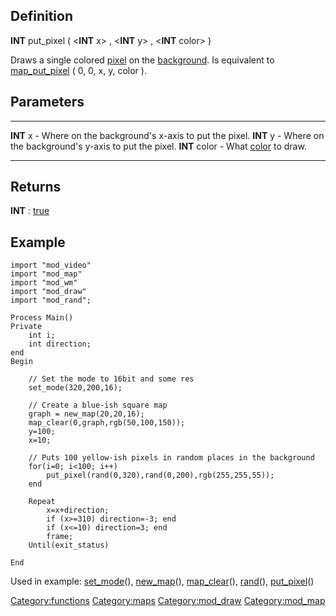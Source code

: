 Definition
----------

**INT** put\_pixel ( &lt;**INT** x&gt; , &lt;**INT** y&gt; , &lt;**INT**
color&gt; )

Draws a single colored [pixel](pixel "wikilink") on the
[background](background "wikilink"). Is equivalent to
[map\_put\_pixel](map_put_pixel "wikilink") ( 0, 0, x, y, color ).

Parameters
----------

  --------------- ------------------------------------------------------
  **INT** x       - Where on the background's x-axis to put the pixel.
  **INT** y       - Where on the background's y-axis to put the pixel.
  **INT** color   - What [color](color "wikilink") to draw.
  --------------- ------------------------------------------------------

Returns
-------

**INT** : [true](true "wikilink")

Example
-------

    import "mod_video"
    import "mod_map"
    import "mod_wm"
    import "mod_draw"
    import "mod_rand";

    Process Main()
    Private
        int i;
        int direction;
    end
    Begin

        // Set the mode to 16bit and some res
        set_mode(320,200,16);

        // Create a blue-ish square map
        graph = new_map(20,20,16);
        map_clear(0,graph,rgb(50,100,150));
        y=100;
        x=10;

        // Puts 100 yellow-ish pixels in random places in the background
        for(i=0; i<100; i++)
            put_pixel(rand(0,320),rand(0,200),rgb(255,255,55));
        end

        Repeat
            x=x+direction; 
            if (x>=310) direction=-3; end 
            if (x<=10) direction=3; end
            frame;
        Until(exit_status)

    End

Used in example: [set\_mode](set_mode "wikilink")(),
[new\_map](new_map "wikilink")(), [map\_clear](map_clear "wikilink")(),
[rand](rand "wikilink")(), [put\_pixel](put_pixel "wikilink")()

<Category:functions> <Category:maps> <Category:mod_draw>
<Category:mod_map>
